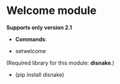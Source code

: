 # Welcome module
 **Supports only version 2.1**  

 - **Commands**:

 - setwelcome

(Required library for this module: **disnake**.)
- (pip install disnake)